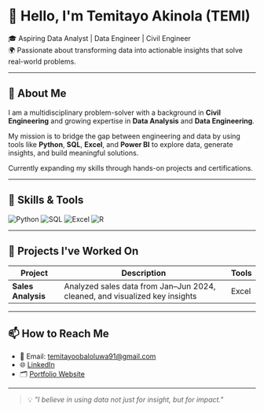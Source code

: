 # 👋 Hello, I'm Temitayo Akinola (TEMI)

🎓 Aspiring Data Analyst | Data Engineer | Civil Engineer  
🌍 Passionate about transforming data into actionable insights that solve real-world problems.

---

## 🚀 About Me

I am a multidisciplinary problem-solver with a background in **Civil Engineering** and growing expertise in **Data Analysis** and **Data Engineering**.

My mission is to bridge the gap between engineering and data by using tools like **Python**, **SQL**, **Excel**, and **Power BI** to explore data, generate insights, and build meaningful solutions.

Currently expanding my skills through hands-on projects and certifications.

---

## 🧠 Skills & Tools

![Python](https://img.shields.io/badge/-Python-3776AB?style=flat&logo=python&logoColor=white)
![SQL](https://img.shields.io/badge/-SQL-4479A1?style=flat&logo=postgresql&logoColor=white)
![Excel](https://img.shields.io/badge/-Excel-217346?style=flat&logo=microsoft-excel&logoColor=white)
![R](https://img.shields.io/badge/-R-276DC3?style=flat&logo=r&logoColor=white)

---

## 💼 Projects I've Worked On

| Project | Description | Tools |
|--------|-------------|-------|
| **Sales Analysis** | Analyzed sales data from Jan–Jun 2024, cleaned, and visualized key insights | Excel |


---

## 📫 How to Reach Me

- 📧 Email: [temitayoobaloluwa91@gmail.com](mailto:temitayoobaloluwa91@gmail.com)
- 🌐 [LinkedIn](https://linkedin.com/in/temitayo-akinola-1b9674310)
- 🗂️ [Portfolio Website ](https://yourportfolio.com)

---

> 💡 *"I believe in using data not just for insight, but for impact."*

